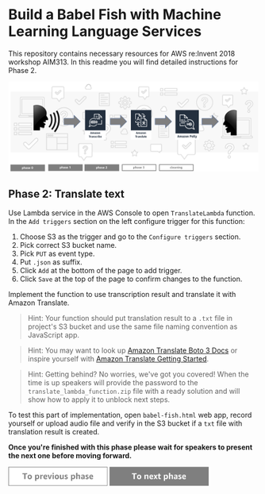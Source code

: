 Build a Babel Fish with Machine Learning Language Services
=========================================

This repository contains necessary resources for AWS re:Invent 2018 workshop AIM313. In this readme you will find detailed instructions for Phase 2.

<img src="../../img/flow2.png" />


Phase 2: Translate text
-----

Use Lambda service in the AWS Console to open `TranslateLambda` function. In the `Add triggers` section on the left configure trigger for this function:

1. Choose S3 as the trigger and go to the `Configure triggers` section.
1. Pick correct S3 bucket name.
1. Pick `PUT` as event type.
1. Put `.json` as suffix.
1. Click `Add` at the bottom of the page to add trigger.
1. Click `Save` at the top of the page to confirm changes to the function.

Implement the function to use transcription result and translate it with Amazon Translate.

> Hint: Your function should put translation result to a `.txt` file in project's S3 bucket and use the same file naming convention as JavaScript app.

> Hint: You may want to look up [Amazon Translate Boto 3 Docs](https://boto3.amazonaws.com/v1/documentation/api/latest/reference/services/translate.html) or inspire yourself with [Amazon Translate Getting Started](https://docs.aws.amazon.com/translate/latest/dg/examples-python.html).

> Hint: Getting behind? No worries, we've got you covered! When the time is up speakers will provide the password to the `translate_lambda_function.zip` file with a ready solution and will show how to apply it to unblock next steps.

To test this part of implementation, open `babel-fish.html` web app, record yourself or upload audio file and verify in the S3 bucket if a `txt` file with translation result is created.

**Once you're finished with this phase please wait for speakers to present the next one before moving forward.**


<a href="../phase1/README.md"><img src="../../img/button-previous.png" width="200"></a>
<a href="../phase3/README.md"><img src="../../img/button-next.png" width="200"></a>
